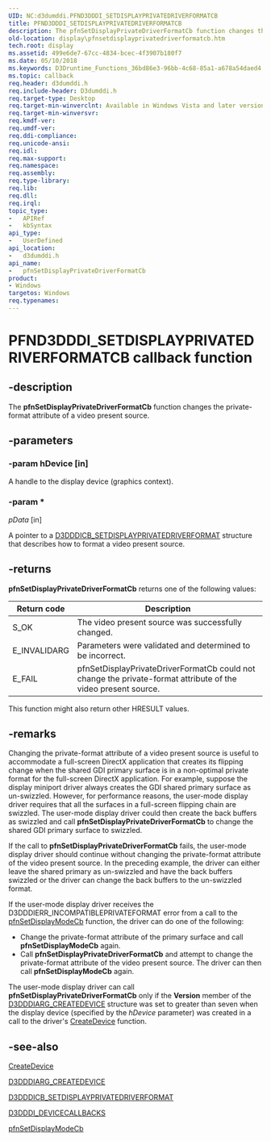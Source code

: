 ```yaml
---
UID: NC:d3dumddi.PFND3DDDI_SETDISPLAYPRIVATEDRIVERFORMATCB
title: PFND3DDDI_SETDISPLAYPRIVATEDRIVERFORMATCB
description: The pfnSetDisplayPrivateDriverFormatCb function changes the private-format attribute of a video present source.
old-location: display\pfnsetdisplayprivatedriverformatcb.htm
tech.root: display
ms.assetid: 499e6de7-67cc-4834-bcec-4f3907b180f7
ms.date: 05/10/2018
ms.keywords: D3Druntime_Functions_36bd86e3-96bb-4c68-85a1-a678a54daed4.xml, PFND3DDDI_SETDISPLAYPRIVATEDRIVERFORMATCB, PFND3DDDI_SETDISPLAYPRIVATEDRIVERFORMATCB callback, d3dumddi/pfnSetDisplayPrivateDriverFormatCb, display.pfnsetdisplayprivatedriverformatcb, pfnSetDisplayPrivateDriverFormatCb, pfnSetDisplayPrivateDriverFormatCb callback function [Display Devices]
ms.topic: callback
req.header: d3dumddi.h
req.include-header: D3dumddi.h
req.target-type: Desktop
req.target-min-winverclnt: Available in Windows Vista and later versions of the Windows operating systems.
req.target-min-winversvr: 
req.kmdf-ver: 
req.umdf-ver: 
req.ddi-compliance: 
req.unicode-ansi: 
req.idl: 
req.max-support: 
req.namespace: 
req.assembly: 
req.type-library: 
req.lib: 
req.dll: 
req.irql: 
topic_type:
-	APIRef
-	kbSyntax
api_type:
-	UserDefined
api_location:
-	d3dumddi.h
api_name:
-	pfnSetDisplayPrivateDriverFormatCb
product:
- Windows
targetos: Windows
req.typenames: 
---
```


# PFND3DDDI_SETDISPLAYPRIVATEDRIVERFORMATCB callback function


## -description


The <b>pfnSetDisplayPrivateDriverFormatCb</b> function changes the private-format attribute of a video present source.


## -parameters




### -param hDevice [in]

A handle to the display device (graphics context).


### -param *








*pData* [in]

A pointer to a <a href="https://msdn.microsoft.com/library/windows/hardware/ff544261">D3DDDICB_SETDISPLAYPRIVATEDRIVERFORMAT</a> structure that describes how to format a video present source. 


## -returns



<b>pfnSetDisplayPrivateDriverFormatCb</b> returns one of the following values:

|Return code|Description|
|--- |--- |
|S_OK|The video present source was successfully changed.|
|E_INVALIDARG|Parameters were validated and determined to be incorrect.|
|E_FAIL|pfnSetDisplayPrivateDriverFormatCb could not change the private-format attribute of the video present source.|

This function might also return other HRESULT values.






## -remarks



Changing the private-format attribute of a video present source is useful to accommodate a full-screen DirectX application that creates its flipping change when the shared GDI primary surface is in a non-optimal private format for the full-screen DirectX application. For example, suppose the display miniport driver always creates the GDI shared primary surface as un-swizzled. However, for performance reasons, the user-mode display driver requires that all the surfaces in a full-screen flipping chain are swizzled. The user-mode display driver could then create the back buffers as swizzled and call <b>pfnSetDisplayPrivateDriverFormatCb</b> to change the shared GDI primary surface to swizzled.

If the call to <b>pfnSetDisplayPrivateDriverFormatCb</b> fails, the user-mode display driver should continue without changing the private-format attribute of the video present source. In the preceding example, the driver can either leave the shared primary as un-swizzled and have the back buffers swizzled or the driver can change the back buffers to the un-swizzled format.

If the user-mode display driver receives the D3DDDIERR_INCOMPATIBLEPRIVATEFORMAT error from a call to the <a href="https://msdn.microsoft.com/a1f58757-809d-4351-8b1a-fd4420981c24">pfnSetDisplayModeCb</a> function, the driver can do one of the following:

<ul>
<li>
Change the private-format attribute of the primary surface and call <b>pfnSetDisplayModeCb</b> again.

</li>
<li>
Call <b>pfnSetDisplayPrivateDriverFormatCb</b> and attempt to change the private-format attribute of the video present source. The driver can then call <b>pfnSetDisplayModeCb</b> again. 

</li>
</ul>
The user-mode display driver can call <b>pfnSetDisplayPrivateDriverFormatCb</b> only if the <b>Version</b> member of the <a href="https://msdn.microsoft.com/library/windows/hardware/ff542931">D3DDDIARG_CREATEDEVICE</a> structure was set to greater than seven when the display device (specified by the <i>hDevice</i> parameter) was created in a call to the driver's <a href="https://msdn.microsoft.com/ce35bdac-af90-471f-af93-0e665be6c7f6">CreateDevice</a> function. 




## -see-also




<a href="https://msdn.microsoft.com/ce35bdac-af90-471f-af93-0e665be6c7f6">CreateDevice</a>



<a href="https://msdn.microsoft.com/library/windows/hardware/ff542931">D3DDDIARG_CREATEDEVICE</a>



<a href="https://msdn.microsoft.com/library/windows/hardware/ff544261">D3DDDICB_SETDISPLAYPRIVATEDRIVERFORMAT</a>



<a href="https://msdn.microsoft.com/library/windows/hardware/ff544512">D3DDDI_DEVICECALLBACKS</a>



<a href="https://msdn.microsoft.com/a1f58757-809d-4351-8b1a-fd4420981c24">pfnSetDisplayModeCb</a>
 

 

